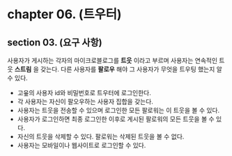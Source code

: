 
# chapter 06. (트우터)


## section 03. (요구 사항)

사용자가 게시하는 각자의 마이크로블로그를 __트웃__ 이라고 부르며 사용자는 연속적인 트웃 __스트림__ 을 갖는다.
다른 사용자를 __팔로우__ 해야 그 사용자가 무엇을 트우팅 했는지 알 수 있다.


* 고윺의 사용자 id와 비밀번호로 트우터에 로그인한다.
* 각 사용자는 자신이 팔오우하는 사용자 집합을 갖는다.
* 사용자는 트웃을 전송할 수 있으며 로그인한 모든 팔로워는 이 트웃을 볼 수 있다.
* 사용자가 로그인하면 최종 로그인한 이후로 게시된 팔로워의 모든 트웃을 볼 수 있다.
* 자신의 트웃을 삭제할 수 있다. 팔로워는 삭제된 트웃을 볼 수 없다.
* 사용자는 모바일이나 웹사이트로 로그인할 수 있다.